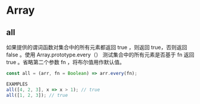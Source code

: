# Array
## all
   如果提供的谓词函数对集合中的所有元素都返回  true ，则返回  true，否则返回 false 。使用   Array.prototype.every（） 测试集合中的所有元素是否基于  fn  返回  true  。省略第二个参数  fn  ，将布尔值用作默认值。
   
``` js
const all = (arr, fn = Boolean) => arr.every(fn);

EXAMPLES
all([4, 2, 3], x => x > 1); // true
all([1, 2, 3]); // true
```

